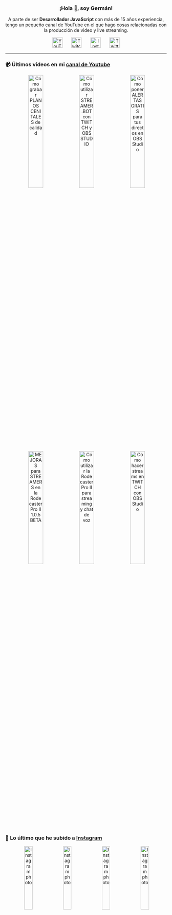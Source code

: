 <p align="center" width="300">
  <h3 align="center">¡Hola 👋, soy Germán!</h3>
</p>

<p align="center">A parte de ser <strong>Desarrollador JavaScript</strong> con más de 15 años experiencia, tengo un pequeño canal de YouTube en el que hago cosas relacionadas con la producción de video y live streaming.</p>

<p align="center">
  <a href="https://youtube.com/@germix" target="blank"><img src="https://cdn.simpleicons.org/youtube/FF0000" alt="YouTube" title="YouTube" width="32px" /></a>
  &#8287;&#8287;&#8287;&#8287;&#8287;
  <a href="https://twitch.tv/germix_tv" target="blank"><img src="https://cdn.simpleicons.org/twitch/9146FF" alt="Twitch" title="Twitch" width="32px" /></a>
  &#8287;&#8287;&#8287;&#8287;&#8287;
  <a href="https://instagram.com/germix_tv" target="blank"><img src="https://cdn.simpleicons.org/instagram/E4405F" alt="Instagram" title="Instagram" width="32px" /></a>
  &#8287;&#8287;&#8287;&#8287;&#8287;
  <a href="https://twitter.com/germix_tv" target="blank"><img src="https://cdn.simpleicons.org/twitter/1DA1F2" alt="Twitter" title="Twitter" width="32px" />
  </a>
</p>

<hr />

<p align="center">
  <h3>📹 Últimos vídeos en mi <a href="https://youtube.com/@germix?sub_confirmation=1" target="blank">canal de Youtube</a></h3>
</p>
<p align="center">&#8287;<a href="https://youtu.be/2XDhlqEN3cE" target="blank"><img width="30%" src="https://img.youtube.com/vi/2XDhlqEN3cE/mqdefault.jpg" alt="Cómo grabar PLANOS CENITALES de calidad" title="Cómo grabar PLANOS CENITALES de calidad" /></a>  &#8287;<a href="https://youtu.be/2AilFoiYnlc" target="blank"><img width="30%" src="https://img.youtube.com/vi/2AilFoiYnlc/mqdefault.jpg" alt="Cómo utilizar STREAMER.BOT con TWITCH y OBS STUDIO" title="Cómo utilizar STREAMER.BOT con TWITCH y OBS STUDIO" /></a>  &#8287;<a href="https://youtu.be/3EUPLZjGjkY" target="blank"><img width="30%" src="https://img.youtube.com/vi/3EUPLZjGjkY/mqdefault.jpg" alt="Cómo poner ALERTAS GRATIS para tus directos en OBS Studio" title="Cómo poner ALERTAS GRATIS para tus directos en OBS Studio" /></a><br />  &#8287;<a href="https://youtu.be/3mLzME7gODA" target="blank"><img width="30%" src="https://img.youtube.com/vi/3mLzME7gODA/mqdefault.jpg" alt="MEJORAS para STREAMERS en la Rodecaster Pro II 1.0.5 BETA" title="MEJORAS para STREAMERS en la Rodecaster Pro II 1.0.5 BETA" /></a>  &#8287;<a href="https://youtu.be/8784wBhHpVo" target="blank"><img width="30%" src="https://img.youtube.com/vi/8784wBhHpVo/mqdefault.jpg" alt="Cómo utilizar la Rodecaster Pro II para streaming y chat de voz" title="Cómo utilizar la Rodecaster Pro II para streaming y chat de voz" /></a>  &#8287;<a href="https://youtu.be/L-Fe5wee3uM" target="blank"><img width="30%" src="https://img.youtube.com/vi/L-Fe5wee3uM/mqdefault.jpg" alt="Cómo hacer streams en TWITCH con OBS Studio" title="Cómo hacer streams en TWITCH con OBS Studio" /></a></p>

<p align="center">
  <h3>📸 Lo último que he subido a <a href="https://instagram.com/germix_tv" target="blank">Instagram</a></h3>
</p>
<p align="center">&#8287;<a href='https://instagram.com/p/C7-Lwi8t0b9' target='_blank'><img width='22.5%' src='https://instagram.flba2-1.fna.fbcdn.net/v/t51.29350-15/448012771_3760284000908390_8898352269293235471_n.jpg?stp=dst-jpg_e15&_nc_ht=instagram.flba2-1.fna.fbcdn.net&_nc_cat=102&_nc_ohc=blmSvRtFgKUQ7kNvgENiGFS&edm=APU89FABAAAA&ccb=7-5&oh=00_AYCFNj9AfCFdSCTEaXzpWYCv1FqCiWEXah4Ofsnk-nXktQ&oe=66DC0BCA&_nc_sid=bc0c2c' alt='Instagram photo' /></a>  &#8287;<a href='https://instagram.com/p/C7caQQexbRC' target='_blank'><img width='22.5%' src='https://instagram.flba2-1.fna.fbcdn.net/v/t51.29350-15/446468462_426895806865229_8517217280348753291_n.jpg?stp=dst-jpg_e15_fr_p1080x1080&_nc_ht=instagram.flba2-1.fna.fbcdn.net&_nc_cat=105&_nc_ohc=Lv-9SwXX9zUQ7kNvgE6aqLs&edm=APU89FABAAAA&ccb=7-5&oh=00_AYD7Yo4myMLd3PN_HPPIu-KZuVtXABNkPB9BKj0-COWfLw&oe=66DC221C&_nc_sid=bc0c2c' alt='Instagram photo' /></a>  &#8287;<a href='https://instagram.com/p/C67O235RjZu' target='_blank'><img width='22.5%' src='https://instagram.flba2-1.fna.fbcdn.net/v/t51.29350-15/443264958_1810128789496275_6137202133132266960_n.jpg?stp=dst-jpg_e15_fr_p1080x1080&_nc_ht=instagram.flba2-1.fna.fbcdn.net&_nc_cat=103&_nc_ohc=hY5TCAYfgyIQ7kNvgG4FPtw&edm=APU89FABAAAA&ccb=7-5&oh=00_AYChv4Nc1cMG3clbovoCJl0z8-CEbEviujt5VkAGvXCd6Q&oe=66DC281B&_nc_sid=bc0c2c' alt='Instagram photo' /></a>  &#8287;<a href='https://instagram.com/p/C6w1VNKRDZP' target='_blank'><img width='22.5%' src='https://instagram.flba2-1.fna.fbcdn.net/v/t51.29350-15/442296345_465021269277516_544254925623502766_n.jpg?stp=dst-jpg_e15_fr_p1080x1080&_nc_ht=instagram.flba2-1.fna.fbcdn.net&_nc_cat=100&_nc_ohc=UH_xL3PKQDEQ7kNvgELNkIP&edm=APU89FABAAAA&ccb=7-5&oh=00_AYDrpJF8ub7KNuQ_z5IJk4T6kg4oUuIAZS22ARhDAm2vtQ&oe=66DC097D&_nc_sid=bc0c2c' alt='Instagram photo' /></a></p>
